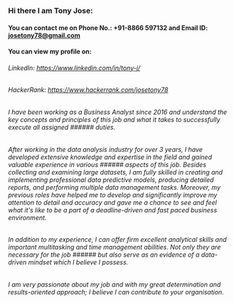 ### Hi there I am Tony Jose:
#### You can contact me on Phone No.: +91-8866 597132 and Email ID: josetony78@gmail.com

#### You can view my profile on:
###### LinkedIn: https://www.linkedin.com/in/tony-j/
###### HackerRank: https://www.hackerrank.com/josetony78

###### I have been working as a Business Analyst since 2016 and understand the key concepts and principles of this job and what it takes to successfully execute all assigned ###### duties.

###### After working in the data analysis industry for over 3 years, I have developed extensive knowledge and expertise in the field and gained valuable experience in various ###### aspects of this job. Besides collecting and examining large datasets, I am fully skilled in creating and implementing professional data predictive models, producing  detailed reports, and performing multiple data management tasks. Moreover, my previous roles have helped me to develop and significantly improve my attention to detail and  accuracy and gave me a chance to see and feel what it's like to be a part of a deadline-driven and fast paced business environment.

###### In addition to my experience, I can offer firm excellent analytical skills and important multitasking and time management abilities. Not only they are necessary for the job ###### but also serve as an evidence of a data-driven mindset which I believe I possess.

###### I am very passionate about my job and with my great determination and results-oriented approach; I believe I can contribute to your organisation.
